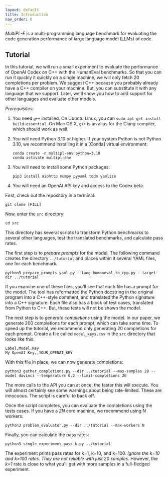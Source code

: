 ```yaml
---
layout: default
title: Introduction
nav_order: 0
---
```


*MultiPL-E* is a multi-programming language benchmark for evaluating the code
generation performance of large language model (LLMs) of code.


## Tutorial

In this tutorial, we will run a small experiment to evaluate the performance of
OpenAI Codex on C++ with the HumanEval benchmarks. So that you can run it
quickly it quickly on a single machine, we will only fetch 20 completions per
problem. We suggest C++ because you probably already have a C++ compiler on
your machine. But, you can substitute it with any language that we support.
Later, we'll show you how to add support for other languages and evaluate
other models.

*Prerequisites:*

1. You need `g++` installed. On Ubuntu Linux, you can `sudo apt-get install
  build-essential`. On Mac OS X, `g++` is an alias for the Clang compiler, which
   should work as well.

2. You will need Python 3.10 or higher. If your system Python is not Python 3.10,
    we recommend installing it in a [Conda] virtual environment:

    ```
    conda create -n multipl-env python=3.10
    conda activate multipl-env
    ```

3. You will need to install some Python packages:

    ```
    pip3 install aiohttp numpy pyyaml tqdm yamlize
    ```

4. You will need an OpenAI API key and access to the Codex beta.

First, check out the repository in a terminal:

```
git clone [FILL]
```

Now, enter the `src` directory:

```
cd src
```

This directory has several scripts to transform Python benchmarks to several
other languages, test the translated benchmarks, and calculate pass rates.

The first step is to *prepare prompts* for the model. The following command
creates the directory `../tutorial` and places within it several YAML files,
one for each benchmark.

```
python3 prepare_prompts_yaml.py --lang humaneval_to_cpp.py --target-dir ../tutorial
```

If you examine one of these files, you'll see that each file  has a prompt
for the model. The tool has reformatted the Python docstring in the original
program into a C++-style comment, and translated the Python signature into
a C++ signature. Each file also has a block of test cases, translated from
Python to C++. But, these tests will not be shown the model.

The next step is to *generate completions* using the model. In our paper, we
generate 200 completions for each prompt, which can take some time. To speed
up the tutorial, we recommend only generating 20 completions for each prompt.
Create a file called `model_keys.csv` in the `src` directory that looks like
this:

```
Label,Model,Key
My OpenAI Key,,YOUR_OPENAI_KEY
```

With this file in place, we can now generate completions:

```
python3 gather_completions.py --dir ../tutorial --max-samples 20 --model davinci --temperature 0.2 --limit-completions 20 
```

The more calls to the API you can at once, the faster this will execute. You will almost 
certainly see some warnings about being rate-limited. These are innocuous. 
The script is careful to back off.

Once the script completes, you can evaluate the completions using the tests
cases. If you have a *2N* core machine, we recommend using *N* workers:

```
python3 problem_evaluator.py --dir ../tutorial --max-workers N
```

Finally, you can calculate the pass rates:

```
python3 single_experiment_pass_k.py ../tutorial
```

The experiment prints pass rates for k=1, k=10, and k=100. *Ignore the k=10 and
k=100 rates. They are not reliable with just 20 samples.* However, the *k=1*
rate is close to what you'll get with more samples in a full-fledged experiment.


